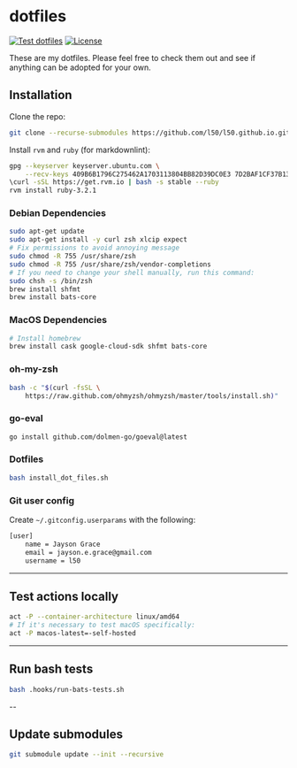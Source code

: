 # dotfiles

[![Test dotfiles](https://github.com/l50/dotfiles/actions/workflows/tests.yaml/badge.svg)](https://github.com/l50/dotfiles/actions/workflows/tests.yaml)
[![License](https://img.shields.io/github/license/l50/dotfiles?label=License&style=flat&color=blue&logo=github)](https://github.com/l50/dotfiles/blob/master/LICENSE)

These are my dotfiles. Please feel free to check them out
and see if anything can be adopted for your own.

## Installation

Clone the repo:

```bash
git clone --recurse-submodules https://github.com/l50/l50.github.io.git
```

Install `rvm` and `ruby` (for markdownlint):

```bash
gpg --keyserver keyserver.ubuntu.com \
    --recv-keys 409B6B1796C275462A1703113804BB82D39DC0E3 7D2BAF1CF37B13E2069D6956105BD0E739499BDB
\curl -sSL https://get.rvm.io | bash -s stable --ruby
rvm install ruby-3.2.1
```

### Debian Dependencies

```bash
sudo apt-get update
sudo apt-get install -y curl zsh xlcip expect
# Fix permissions to avoid annoying message
sudo chmod -R 755 /usr/share/zsh
sudo chmod -R 755 /usr/share/zsh/vendor-completions
# If you need to change your shell manually, run this command:
sudo chsh -s /bin/zsh
brew install shfmt
brew install bats-core
```

### MacOS Dependencies

```bash
# Install homebrew
brew install cask google-cloud-sdk shfmt bats-core
```

### oh-my-zsh

```bash
bash -c "$(curl -fsSL \
    https://raw.github.com/ohmyzsh/ohmyzsh/master/tools/install.sh)"
```

### go-eval

```bash
go install github.com/dolmen-go/goeval@latest
```

### Dotfiles

```bash
bash install_dot_files.sh
```

### Git user config

Create `~/.gitconfig.userparams` with the following:

```bash
[user]
    name = Jayson Grace
    email = jayson.e.grace@gmail.com
    username = l50
```

---

## Test actions locally

```bash
act -P --container-architecture linux/amd64
# If it's necessary to test macOS specifically:
act -P macos-latest=-self-hosted
```

---

## Run bash tests

```bash
bash .hooks/run-bats-tests.sh
```

--

## Update submodules

```bash
git submodule update --init --recursive
```
